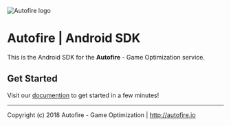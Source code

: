![Autofire logo](https://autofire.io/img/logo_ext.png)

# Autofire | Android SDK

This is the Android SDK for the **Autofire** - Game Optimization service.

## Get Started

Visit our [documention](https://autofire.io/documentation/sdk/android.html) to get started in a few minutes!

---

Copyright (c) 2018 Autofire - Game Optimization | <http://autofire.io>
